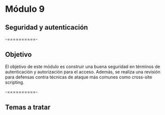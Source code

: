 # Módulo 9
## Seguridad y autenticación

-==========-

## Objetivo

El objetivo de este módulo es construir una buena seguridad en términos de autenticación y autorización para el acceso. Además, se realiza una revisión para defensas contra técnicas de ataque más comunes como cross-site scripting.

-==========-

## Temas a tratar